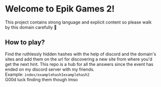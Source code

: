 # Welcome to Epik Games 2!
This project contains strong language and explicit content so please walk by this domain carefully 🙏

## How to play?
Find the ruthlessly hidden hashes with the help of discord and the domain's sites and add them on the url for discovering a new site from where you'd get the next hint. This repo is a hub for all the answers since the event has ended on my discord server with my friends.<br />
Example: `index/examplehash1examplehash2` <br />
G00d luck finding them though lmso <br />
